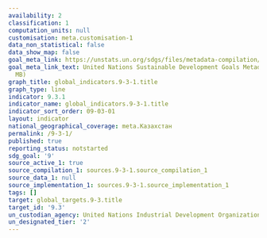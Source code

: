 ```yaml
---
availability: 2
classification: 1
computation_units: null
customisation: meta.customisation-1
data_non_statistical: false
data_show_map: false
goal_meta_link: https://unstats.un.org/sdgs/files/metadata-compilation/Metadata-Goal-9.pdf
goal_meta_link_text: United Nations Sustainable Development Goals Metadata (PDF 4.0
  MB)
graph_title: global_indicators.9-3-1.title
graph_type: line
indicator: 9.3.1
indicator_name: global_indicators.9-3-1.title
indicator_sort_order: 09-03-01
layout: indicator
national_geographical_coverage: meta.Казахстан
permalink: /9-3-1/
published: true
reporting_status: notstarted
sdg_goal: '9'
source_active_1: true
source_compilation_1: sources.9-3-1.source_compilation_1
source_data_1: null
source_implementation_1: sources.9-3-1.source_implementation_1
tags: []
target: global_targets.9-3.title
target_id: '9.3'
un_custodian_agency: United Nations Industrial Development Organization (UNIDO)
un_designated_tier: '2'
---
```

